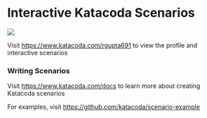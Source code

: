 # Interactive Katacoda Scenarios

[![](http://shields.katacoda.com/katacoda/rgupta691/count.svg)](https://www.katacoda.com/rgupta691 "Get your profile on Katacoda.com")

Visit https://www.katacoda.com/rgupta691 to view the profile and interactive scenarios

### Writing Scenarios
Visit https://www.katacoda.com/docs to learn more about creating Katacoda scenarios

For examples, visit https://github.com/katacoda/scenario-example
